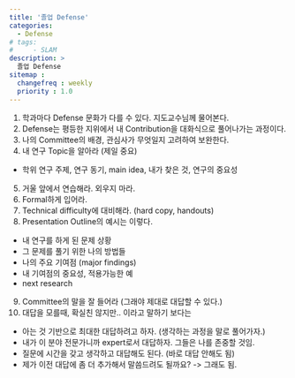 ```yaml
---
title: '졸업 Defense'
categories:
  - Defense
# tags:
#     - SLAM
description: >
  졸업 Defense
sitemap :
  changefreq : weekly
  priority : 1.0
---
```


1. 학과마다 Defense 문화가 다를 수 있다. 지도교수님께 물어본다.
2. Defense는 평등한 지위에서 내 Contribution을 대화식으로 풀어나가는 과정이다.
3. 나의 Committee의 배경, 관심사가 무엇일지 고려하여 보완한다.
4. 내 연구 Topic을 알아라 (제일 중요)
  - 학위 연구 주제, 연구 동기, main idea, 내가 찾은 것, 연구의 중요성
5. 거울 앞에서 연습해라. 외우지 마라.
6. Formal하게 입어라.
7. Technical difficulty에 대비해라. (hard copy, handouts)
8. Presentation Outline의 예시는 이렇다.
  - 내 연구를 하게 된 문제 상황
  - 그 문제를 풀기 위한 나의 방법들
  - 나의 주요 기여점 (major findings)
  - 내 기여점의 중요성, 적용가능한 예
  - next research
9. Committee의 말을 잘 들어라 (그래야 제대로 대답할 수 있다.)
10. 대답을 모를때, 확실친 않지만.. 이라고 말하기 보다는
  - 아는 것 기반으로 최대한 대답하려고 하자. (생각하는 과정을 말로 풀어가자.)
  - 내가 이 분야 전문가니까 expert로서 대답하자. 그들은 나를 존중할 것임.
  - 질문에 시간을 갖고 생각하고 대답해도 된다. (바로 대답 안해도 됨)
  - 제가 이전 대답에 좀 더 추가해서 말씀드려도 될까요? -> 그래도 됨.
